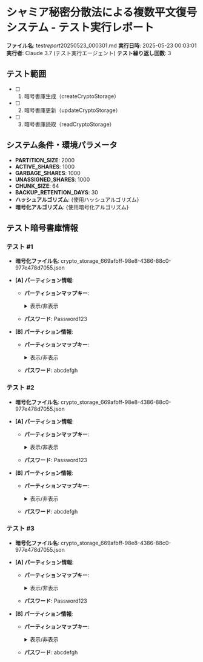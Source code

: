 # シャミア秘密分散法による複数平文復号システム - テスト実行レポート

**ファイル名**: test*report*20250523_000301.md
**実行日時**: 2025-05-23 00:03:01
**実行者**: Claude 3.7 (テスト実行エージェント)
**テスト繰り返し回数**: 3

## テスト範囲

- [ ] 1. 暗号書庫生成（createCryptoStorage）
- [ ] 2. 暗号書庫更新（updateCryptoStorage）
- [ ] 3. 暗号書庫読取（readCryptoStorage）

## システム条件・環境パラメータ

- **PARTITION_SIZE**: 2000
- **ACTIVE_SHARES**: 1000
- **GARBAGE_SHARES**: 1000
- **UNASSIGNED_SHARES**: 1000
- **CHUNK_SIZE**: 64
- **BACKUP_RETENTION_DAYS**: 30
- **ハッシュアルゴリズム**: {使用ハッシュアルゴリズム}
- **暗号化アルゴリズム**: {使用暗号化アルゴリズム}

## テスト暗号書庫情報

### テスト #1
- **暗号化ファイル名**: crypto_storage_669afbff-98e8-4386-88c0-977e478d7055.json
- **[A] パーティション情報**:

  - **パーティションマップキー**:
    <details>
      <summary>表示/非表示</summary>

    ```
    3gxu0
    ```

    </details>

  - **パスワード**: Password123

- **[B] パーティション情報**:

  - **パーティションマップキー**:
    <details>
      <summary>表示/非表示</summary>

    ```
    ettU4
    ```

    </details>

  - **パスワード**: abcdefgh

### テスト #2
- **暗号化ファイル名**: crypto_storage_669afbff-98e8-4386-88c0-977e478d7055.json
- **[A] パーティション情報**:

  - **パーティションマップキー**:
    <details>
      <summary>表示/非表示</summary>

    ```
    3gxu0
    ```

    </details>

  - **パスワード**: Password123

- **[B] パーティション情報**:

  - **パーティションマップキー**:
    <details>
      <summary>表示/非表示</summary>

    ```
    ettU4
    ```

    </details>

  - **パスワード**: abcdefgh

### テスト #3
- **暗号化ファイル名**: crypto_storage_669afbff-98e8-4386-88c0-977e478d7055.json
- **[A] パーティション情報**:

  - **パーティションマップキー**:
    <details>
      <summary>表示/非表示</summary>

    ```
    3gxu0
    ```

    </details>

  - **パスワード**: Password123

- **[B] パーティション情報**:

  - **パーティションマップキー**:
    <details>
      <summary>表示/非表示</summary>

    ```
    ettU4
    ```

    </details>

  - **パスワード**: abcdefgh


